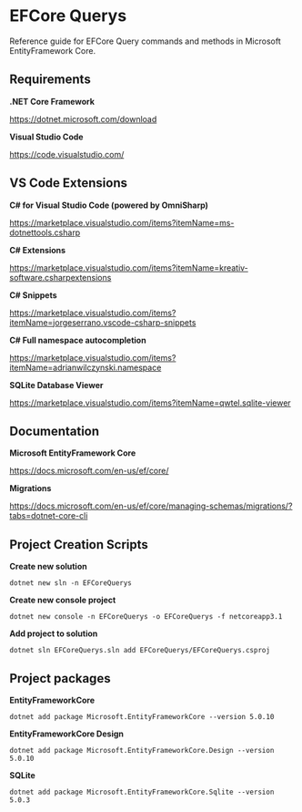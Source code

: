 # EFCore Querys
Reference guide for EFCore Query commands and methods in Microsoft EntityFramework Core.


## Requirements

**.NET Core Framework**

https://dotnet.microsoft.com/download

**Visual Studio Code**

https://code.visualstudio.com/


## VS Code Extensions

**C# for Visual Studio Code (powered by OmniSharp)**

https://marketplace.visualstudio.com/items?itemName=ms-dotnettools.csharp

**C# Extensions**

https://marketplace.visualstudio.com/items?itemName=kreativ-software.csharpextensions

**C# Snippets**

https://marketplace.visualstudio.com/items?itemName=jorgeserrano.vscode-csharp-snippets

**C# Full namespace autocompletion**

https://marketplace.visualstudio.com/items?itemName=adrianwilczynski.namespace

**SQLite Database Viewer**

https://marketplace.visualstudio.com/items?itemName=qwtel.sqlite-viewer


## Documentation

**Microsoft EntityFramework Core**

https://docs.microsoft.com/en-us/ef/core/

**Migrations**

https://docs.microsoft.com/en-us/ef/core/managing-schemas/migrations/?tabs=dotnet-core-cli


## Project Creation Scripts

**Create new solution**

    dotnet new sln -n EFCoreQuerys

**Create new console project**

    dotnet new console -n EFCoreQuerys -o EFCoreQuerys -f netcoreapp3.1

**Add project to solution**

    dotnet sln EFCoreQuerys.sln add EFCoreQuerys/EFCoreQuerys.csproj


## Project packages

**EntityFrameworkCore**

    dotnet add package Microsoft.EntityFrameworkCore --version 5.0.10

**EntityFrameworkCore Design**

    dotnet add package Microsoft.EntityFrameworkCore.Design --version 5.0.10

**SQLite**

    dotnet add package Microsoft.EntityFrameworkCore.Sqlite --version 5.0.3
